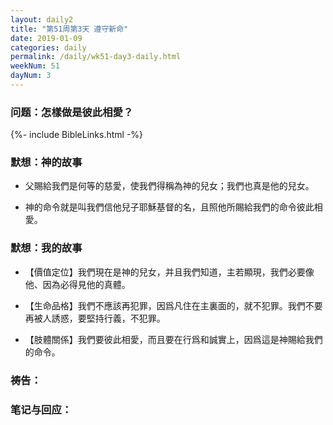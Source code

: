 ```yaml
---
layout: daily2
title: "第51周第3天 遵守新命"
date: 2019-01-09
categories: daily
permalink: /daily/wk51-day3-daily.html
weekNum: 51
dayNum: 3
---
```


### 问题：怎樣做是彼此相愛？

{%- include BibleLinks.html -%}

### 默想：神的故事 
+ 父賜給我們是何等的慈愛，使我們得稱為神的兒女；我們也真是他的兒女。

+ 神的命令就是叫我們信他兒子耶穌基督的名，且照他所賜給我們的命令彼此相愛。

### 默想：我的故事
+ 【價值定位】我們現在是神的兒女，并且我們知道，主若顯現，我們必要像他、因為必得見他的真體。

+ 【生命品格】我們不應該再犯罪，因爲凡住在主裏面的，就不犯罪。我們不要再被人誘惑，要堅持行義，不犯罪。

+ 【肢體關係】我們要彼此相愛，而且要在行爲和誠實上，因爲這是神賜給我們的命令。

### 祷告：

### 笔记与回应：
